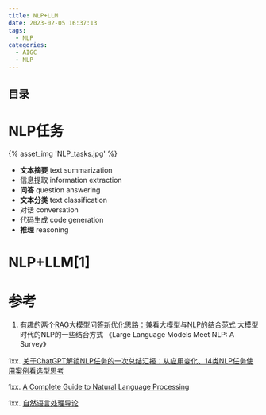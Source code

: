 ```yaml
---
title: NLP+LLM 
date: 2023-02-05 16:37:13
tags:
  - NLP
categories:
  - AIGC  
  - NLP
---
```


<p></p>
<!-- more -->

## 目录
<!-- toc -->

# NLP任务
{% asset_img 'NLP_tasks.jpg' %}


+ **文本摘要** text summarization
+ 信息提取 information extraction
+ **问答** question answering
+ **文本分类** text classification
+ 对话 conversation
+ 代码生成 code generation
+ **推理** reasoning


# NLP+LLM[1]

# 参考
1. [有趣的两个RAG大模型问答新优化思路：兼看大模型与NLP的结合范式 ](https://mp.weixin.qq.com/s/dRlkv24vTCeUiVvRGmDdQg)
大模型时代的NLP的一些结合方式
《Large Language Models Meet NLP: A Survey》

1xx. [关于ChatGPT解锁NLP任务的一次总结汇报：从应用变化、14类NLP任务使用案例看选型思考](https://mp.weixin.qq.com/s?__biz=MzAxMjc3MjkyMg==&mid=2648399456&idx=1&sn=af2ee30aee9e7f6ed441b8335de033b1)

1xx. [A Complete Guide to Natural Language Processing](https://www.deeplearning.ai/resources/natural-language-processing/)

1xx. [自然语言处理导论](https://intro-nlp.github.io/)